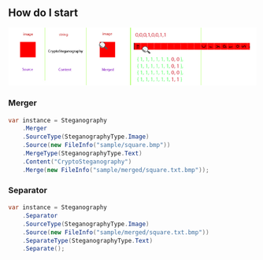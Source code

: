 ## How do I start
![steganography](media/steganography.jpg)

### Merger
```c#
var instance = Steganography
    .Merger
    .SourceType(SteganographyType.Image)
    .Source(new FileInfo("sample/square.bmp"))
    .MergeType(SteganographyType.Text)
    .Content("CryptoSteganography")
    .Merge(new FileInfo("sample/merged/square.txt.bmp"));
```

### Separator
```c#
var instance = Steganography
    .Separator
    .SourceType(SteganographyType.Image)
    .Source(new FileInfo("sample/merged/square.txt.bmp"))
    .SeparateType(SteganographyType.Text)
    .Separate();
```